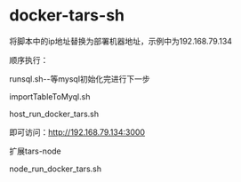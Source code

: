 # docker-tars-sh
将脚本中的ip地址替换为部署机器地址，示例中为192.168.79.134

顺序执行：

runsql.sh--等mysql初始化完进行下一步

importTableToMyql.sh

host_run_docker_tars.sh

即可访问：http://192.168.79.134:3000

扩展tars-node

node_run_docker_tars.sh
